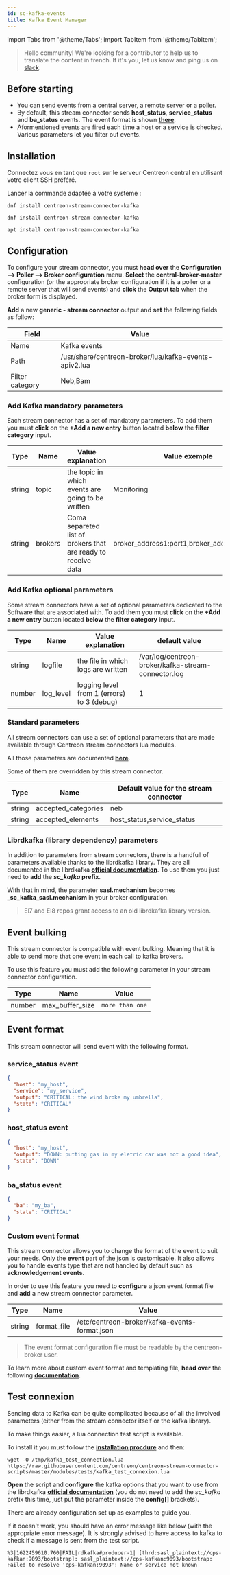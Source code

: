 ```yaml
---
id: sc-kafka-events
title: Kafka Event Manager 
---
```

import Tabs from '@theme/Tabs';
import TabItem from '@theme/TabItem';


> Hello community! We're looking for a contributor to help us to translate the content in french. If it's you, let us know and ping us on [slack](https://centreon.slack.com).

## Before starting

- You can send events from a central server, a remote server or a poller.
- By default, this stream connector sends **host_status**, **service_status** and **ba_status** events. The event format is shown **[there](#event-format)**.
- Aformentioned events are fired each time a host or a service is checked. Various parameters let you filter out events.

## Installation

Connectez vous en tant que `root` sur le serveur Centreon central en utilisant votre client SSH préféré.

Lancer la commande adaptée à votre système :

<Tabs groupId="sync">
<TabItem value="Alma / RHEL / Oracle Linux 8" label="Alma / RHEL / Oracle Linux 8">

```shell
dnf install centreon-stream-connector-kafka
```

</TabItem>

<TabItem value="Alma / RHEL / Oracle Linux 9" label="Alma / RHEL / Oracle Linux 9">

```shell
dnf install centreon-stream-connector-kafka
```

</TabItem>

<TabItem value="Debian 11" label="Debian_11">

```shell
apt install centreon-stream-connector-kafka
```

</TabItem>
</Tabs>

## Configuration

To configure your stream connector, you must **head over** the **Configuration --> Poller --> Broker configuration** menu. **Select** the **central-broker-master** configuration (or the appropriate broker configuration if it is a poller or a remote server that will send events) and **click** the **Output tab** when the broker form is displayed.

**Add** a new **generic - stream connector** output and **set** the following fields as follow:

| Field           | Value                                                 |
| --------------- | ----------------------------------------------------- |
| Name            | Kafka events                                          |
| Path            | /usr/share/centreon-broker/lua/kafka-events-apiv2.lua |
| Filter category | Neb,Bam                                               |

### Add Kafka mandatory parameters

Each stream connector has a set of mandatory parameters. To add them you must **click** on the **+Add a new entry** button located **below** the **filter category** input.

| Type   | Name    | Value explanation                                             | Value exemple                               |
| ------ | ------- | ------------------------------------------------------------- | ------------------------------------------- |
| string | topic   | the topic in which events are going to be written             | Monitoring                                  |
| string | brokers | Coma separeted list of brokers that are ready to receive data | broker_address1:port1,broker_address2:port2 |

### Add Kafka optional parameters

Some stream connectors have a set of optional parameters dedicated to the Software that are associated with. To add them you must **click** on the **+Add a new entry** button located **below** the **filter category** input.

| Type   | Name      | Value explanation                          | default value                                       |
| ------ | --------- | ------------------------------------------ | --------------------------------------------------- |
| string | logfile   | the file in which logs are written         | /var/log/centreon-broker/kafka-stream-connector.log |
| number | log_level | logging level from 1 (errors) to 3 (debug) | 1                                                   |

### Standard parameters

All stream connectors can use a set of optional parameters that are made available through Centreon stream connectors lua modules.

All those parameters are documented **[here](https://github.com/centreon/centreon-stream-connector-scripts/blob/master/modules/docs/sc_param.md#default-parameters)**.

Some of them are overridden by this stream connector.

| Type   | Name                | Default value for the stream connector |
| ------ | ------------------- | -------------------------------------- |
| string | accepted_categories | neb                                    |
| string | accepted_elements   | host_status,service_status             |

### Librdkafka (library dependency) parameters

In addition to parameters from stream connectors, there is a handfull of parameters available thanks to the librdkafka library. They are all documented in the librdkafka **[official documentation](https://github.com/edenhill/librdkafka/blob/v0.11.4/CONFIGURATION.md)**. To use them you just need to **add** the **_sc_kafka_ prefix**.

With that in mind, the parameter **sasl.mechanism** becomes **_sc_kafka_sasl.mechanism** in your broker configuration.

> El7 and El8 repos grant access to an old librdkafka library version.

## Event bulking

This stream connector is compatible with event bulking. Meaning that it is able to send more that one event in each call to kafka brokers.

To use this feature you must add the following parameter in your stream connector configuration.

| Type   | Name            | Value           |
| ------ | --------------- | --------------- |
| number | max_buffer_size | `more than one` |

## Event format

This stream connector will send event with the following format.

### service_status event

```json
{
  "host": "my_host",
  "service": "my_service",
  "output": "CRITICAL: the wind broke my umbrella",
  "state": "CRITICAL"
}
```

### host_status event

```json
{
  "host": "my_host",
  "output": "DOWN: putting gas in my eletric car was not a good idea",
  "state": "DOWN"
}
```

### ba_status event

```json
{
  "ba": "my_ba",
  "state": "CRITICAL"
}
```

### Custom event format

This stream connector allows you to change the format of the event to suit your needs. Only the **event** part of the json is customisable. It also allows you to handle events type that are not handled by default such as **acknowledgement events**.

In order to use this feature you need to **configure** a json event format file and **add** a new stream connector parameter.

| Type   | Name        | Value                                         |
| ------ | ----------- | --------------------------------------------- |
| string | format_file | /etc/centreon-broker/kafka-events-format.json |

> The event format configuration file must be readable by the centreon-broker user.

To learn more about custom event format and templating file, **head over** the following **[documentation](https://github.com/centreon/centreon-stream-connector-scripts/blob/master/modules/docs/templating.md#templating-documentation)**.

## Test connexion

Sending data to Kafka can be quite complicated because of all the involved parameters (either from the stream connector itself or the kafka library).

To make things easier, a lua connection test script is available.

To install it you must follow the **[installation procdure](#installation)** and then:

```shell
wget -O /tmp/kafka_test_connection.lua https://raw.githubusercontent.com/centreon/centreon-stream-connector-scripts/master/modules/tests/kafka_test_connexion.lua 
```

**Open** the script and **configure** the kafka options that you want to use from the librdkafka **[official documentation](https://github.com/edenhill/librdkafka/blob/v0.11.4/CONFIGURATION.md)**  (you do not need to add the *_sc_kafka_* prefix this time, just put the parameter inside the **config[]** brackets).

There are already configuration set up as examples to guide you.

If it doesn't work, you should have an error message like below (with the appropriate error message). It is strongly advised to have access to kafka to check if a message is sent from the test script.

```shell
%3|1622459610.760|FAIL|rdkafka#producer-1| [thrd:sasl_plaintext://cps-kafkan:9093/bootstrap]: sasl_plaintext://cps-kafkan:9093/bootstrap: Failed to resolve 'cps-kafkan:9093': Name or service not known
```
